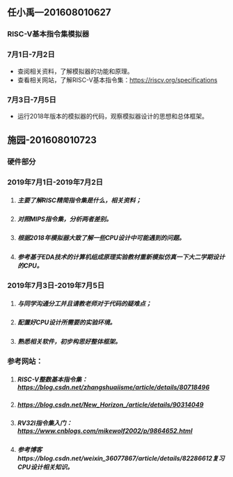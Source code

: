  ## 任小禹—201608010627
 ### RISC-V基本指令集模拟器
 ### 7月1日-7月2日
 - 查阅相关资料，了解模拟器的功能和原理。
 - 查看相关网站，了解RISC-V基本指令集：https://riscv.org/specifications
 
 ### 7月3日-7月5日
 - 运行2018年版本的模拟器的代码，观察模拟器设计的思想和总体框架。
 
 ## 施园-201608010723
 ### 硬件部分
 ### 2019年7月1日-2019年7月2日
 1. ##### 主要了解RISC精简指令集是什么，相关资料；
 2. ##### 对照MIPS指令集，分析两者差别。
 3. ##### 根据2018年模拟器大致了解一些CPU设计中可能遇到的问题。
 4. ##### 参考基于EDA技术的计算机组成原理实验教材重新模拟仿真一下大二学期设计的CPU。

 ### 2019年7月3日-2019年7月5日
 1. ##### 与同学沟通分工并且请教老师对于代码的疑难点；
 2. ##### 配置好CPU设计所需要的实验环境。
 3. ##### 熟悉相关软件，初步构思好整体框架。

 ### 参考网站：
  1. ##### RISC-V整数基本指令集： https://blog.csdn.net/zhangshuaiisme/article/details/80718496
  2. ##### https://blog.csdn.net/New_Horizon_/article/details/90314049
  3. ##### RV32I指令集入门：https://www.cnblogs.com/mikewolf2002/p/9864652.html
  4. ##### 参考博客https://blog.csdn.net/weixin_36077867/article/details/82286612复习CPU设计相关知识。
